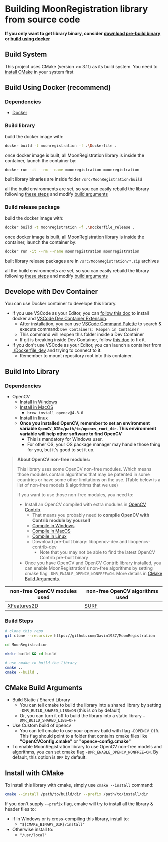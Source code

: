 
# Building MoonRegistration library from source code


**If you only want to get library binary, consider [download pre-build binary](https://github.com/Gavin1937/MoonRegistration/releases/latest) or [build using docker](#build-using-docker-recommend)**

## Build System

This project uses CMake (version >= 3.11) as its build system. You need to [install CMake](https://cgold.readthedocs.io/en/latest/first-step/installation.html) in your system first


## Build Using Docker (recommend)

### Dependencies

* [Docker](https://docs.docker.com/engine/install/)

### Build library

build the docker image with:

```sh
docker build -t moonregistration -f .\Dockerfile .
```

once docker image is built, all MoonRegistration library is inside the container, launch the container by:

```sh
docker run -it --rm --name moonregistration moonregistration
```

built library binaries are inside folder `/src/MoonRegistration/build`

all the build environments are set, so you can easily rebuild the library following [these steps](#build-into-library) and modify [build arguments](#cmake-build-arguments)

### Build release package

build the docker image with:

```sh
docker build -t moonregistration -f .\Dockerfile_release .
```

once docker image is built, all MoonRegistration library is inside the container, launch the container by:

```sh
docker run -it --rm --name moonregistration moonregistration
```

built library release packages are in `/src/MoonRegistration/*.zip` archives

all the build environments are set, so you can easily rebuild the library following [these steps](#build-into-webassembly-library) and modify [build arguments](#cmake-build-arguments)


## Develope with Dev Container

You can use Docker container to develope this library.

* If you use VSCode as your Editor, you can [follow this doc](https://code.visualstudio.com/docs/devcontainers/tips-and-tricks) to install docker and [VSCode Dev Container Extension](https://marketplace.visualstudio.com/items?itemName=ms-vscode-remote.remote-containers).
  * After installation, you can use [VSCode Command Palette](https://code.visualstudio.com/docs/getstarted/userinterface#_command-palette) to search & execute command: `Dev Containers: Reopen in Container`
  * This command will reopen this folder inside a Dev Container
  * If git is breaking inside Dev Container, follow [this doc](https://code.visualstudio.com/remote/advancedcontainers/sharing-git-credentials) to fix it.
* If you don't use VSCode as your Editor, you can launch a container from [./Dockerfile_dev](./Dockerfile_dev) and trying to connect to it.
  * Remember to mount repository root into this container.


## Build Into Library

### Dependencies

* OpenCV
  * [Install in Windows](https://opencv.org/releases/)
  * [Install in MacOS](https://www.geeksforgeeks.org/how-to-install-opencv-for-c-on-macos/)
    * `brew install opencv@4.8.0`
  * [Install in linux](https://phoenixnap.com/kb/installing-opencv-on-ubuntu)
  * **Once you installed OpenCV, remember to set an environment variable `OpenCV_DIR=/path/to/opencv_root_dir`. This environment variable will help other software to find OpenCV**
    * This is mandatory for Windows user.
    * For other OS, your OS package manager may handle those thing for you, but it's good to set it up.

> **About OpenCV non-free modules:**
> 
> This library uses some OpenCV non-free modules. Which means those modules contain algorithms that may be patented in some countries or have some other limitations on the use. (Table below is a list of non-free models & algorithms that we use)
> 
> If you want to use those non-free modules, you need to:
> * Install an OpenCV compiled with extra modules in [OpenCV Contrib](https://github.com/opencv/opencv_contrib). 
>   * That means you probably need to **compile OpenCV with Contrib module by yourself**
>   * [Compile in Windows](https://docs.opencv.org/4.x/d3/d52/tutorial_windows_install.html)
>   * [Compile in MacOS](https://docs.opencv.org/3.4/d0/db2/tutorial_macos_install.html)
>   * [Compile in Linux](https://docs.opencv.org/4.x/d7/d9f/tutorial_linux_install.html)
>   * Download pre-built binary: libopencv-dev and libopencv-contrib-dev
>     * Note that you may not be able to find the latest OpenCV Contrib pre-built binary
> * Once you have OpenCV and OpenCV Contrib library installed, you can enable MoonRegistration's non-free algorithms by setting cmake flag `-DMR_ENABLE_OPENCV_NONFREE=ON`. More details in [CMake Build Arguments](#cmake-build-arguments).

| non-free OpenCV modules used                                                         | non-free OpenCV algorithms used                                                |
|--------------------------------------------------------------------------------------|--------------------------------------------------------------------------------|
| [XFeatures2D](https://docs.opencv.org/4.9.0/d2/dca/group__xfeatures2d__nonfree.html) | [SURF](https://docs.opencv.org/3.4/d5/df7/classcv_1_1xfeatures2d_1_1SURF.html) |


### Build Steps

```sh
# clone this repo
git clone --recursive https://github.com/Gavin1937/MoonRegistration

cd MoonRegistration

mkdir build && cd build

# use cmake to build the library
cmake ..
cmake --build .
```

## CMake Build Arguments

* Build Static / Shared Library
  * You can tell cmake to build the library into a shared library by setting `-DMR_BUILD_SHARED_LIBS=ON` (this is on by default)
  * Or, you can turn it off to build the library into a static library `-DMR_BUILD_SHARED_LIBS=OFF`
* Use Custom build of opencv
  * You can tell cmake to use your opencv build with flag `-DOPENCV_DIR`. This flag should point to a folder that contains cmake files like **"OpenCVConfig.cmake"** or **"opencv-config.cmake"**
* To enable MoonRegistration library to use OpenCV non-free models and algorithms, you can set cmake flag `-DMR_ENABLE_OPENCV_NONFREE=ON`. By default, this option is `OFF` by default.

## Install with CMake

To install this library with cmake, simply use `cmake --install` command:

```sh
cmake --install /path/to/build/dir --prefix /path/to/install/dir
```

If you don't supply `--prefix` flag, cmake will try to install all the library & header files to:

* If in Windows or is cross-compiling this library, install to:
  * `"${CMAKE_BINARY_DIR}/install"`
* Otherwise install to:
  * `"/usr/local"`
